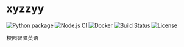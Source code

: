 # xyzzyy
[![Python package](https://github.com/wxh06/xyzzyy/workflows/Python%20package/badge.svg)](https://github.com/wxh06/xyzzyy/actions?query=workflow%3A%22Python+package%22)
[![Node.js CI](https://github.com/wxh06/xyzzyy/workflows/Node.js%20CI/badge.svg)](https://github.com/wxh06/xyzzyy/actions?query=workflow%3A%22Node.js+CI%22)
[![Docker](https://github.com/wxh06/xyzzyy/workflows/Docker/badge.svg)](https://github.com/wxh06/xyzzyy/actions?query=workflow%3A%22Docker%22)
[![Build Status](https://www.travis-ci.org/wxh06/xyzzyy.svg)](https://www.travis-ci.org/wxh06/xyzzyy)
[![License](https://img.shields.io/github/license/wxh06/xyzzyy.svg)](https://github.com/wxh06/xyzzyy/blob/master/LICENSE)

校园智障英语

